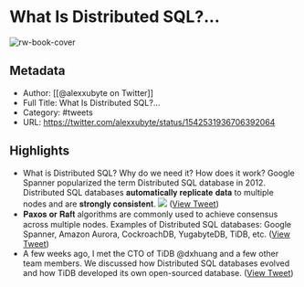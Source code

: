 # What Is Distributed SQL?...

![rw-book-cover](https://pbs.twimg.com/profile_images/1524184008635998209/vOSCJXuk.jpg)

## Metadata
- Author: [[@alexxubyte on Twitter]]
- Full Title: What Is Distributed SQL?...
- Category: #tweets
- URL: https://twitter.com/alexxubyte/status/1542531936706392064

## Highlights
- What is Distributed SQL? Why do we need it? How does it work?
  Google Spanner popularized the term Distributed SQL database in 2012. Distributed SQL databases 𝐚𝐮𝐭𝐨𝐦𝐚𝐭𝐢𝐜𝐚𝐥𝐥𝐲 𝐫𝐞𝐩𝐥𝐢𝐜𝐚𝐭𝐞 𝐝𝐚𝐭𝐚 to multiple nodes and are 𝐬𝐭𝐫𝐨𝐧𝐠𝐥𝐲 𝐜𝐨𝐧𝐬𝐢𝐬𝐭𝐞𝐧𝐭. 
  ![](https://pbs.twimg.com/media/FWgsnrGVsAAJLLT.jpg) ([View Tweet](https://twitter.com/alexxubyte/status/1542531936706392064))
- 𝐏𝐚𝐱𝐨𝐬 𝐨𝐫 𝐑𝐚𝐟𝐭 algorithms are commonly used to achieve consensus across multiple nodes.
  Examples of Distributed SQL databases: Google Spanner, Amazon Aurora, CockroachDB, YugabyteDB, TiDB, etc. ([View Tweet](https://twitter.com/alexxubyte/status/1542531940607094784))
- A few weeks ago, I met the CTO of TiDB @dxhuang and a few other team members. We discussed how Distributed SQL databases evolved and how TiDB developed its own open-sourced database. ([View Tweet](https://twitter.com/alexxubyte/status/1542531943174025219))
